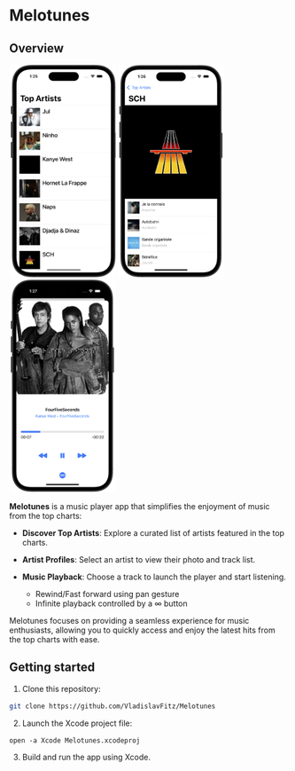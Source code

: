 # Melotunes

## Overview

<p float="left">
    <img src="Resources/screen1.png" alt="1" width = 192px height = 384px >
    <img src="Resources/screen2.png" alt="2" width = 192px height = 384px>
    <img src="Resources/screen3.png" alt="3" width = 192px height = 384px>
</p>

**Melotunes** is a music player app that simplifies the enjoyment of music from the top charts:

- **Discover Top Artists**: Explore a curated list of artists featured in the top charts.

- **Artist Profiles**: Select an artist to view their photo and track list.

- **Music Playback**: Choose a track to launch the player and start listening.
  - Rewind/Fast forward using pan gesture
  - Infinite playback controlled by a ∞ button

Melotunes focuses on providing a seamless experience for music enthusiasts, allowing you to quickly access and enjoy the latest hits from the top charts with ease.

## Getting started 

1. Clone this repository:
```bash
git clone https://github.com/VladislavFitz/Melotunes
```
2. Launch the Xcode project file:
```
open -a Xcode Melotunes.xcodeproj
```
3. Build and run the app using Xcode.
